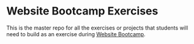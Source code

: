 # Website Bootcamp Exercises

This is the master repo for all the exercises or projects that students
will need to build as an exercise during [Website
Bootcamp](https://brgtrainings.com/bootcamps/website/).

